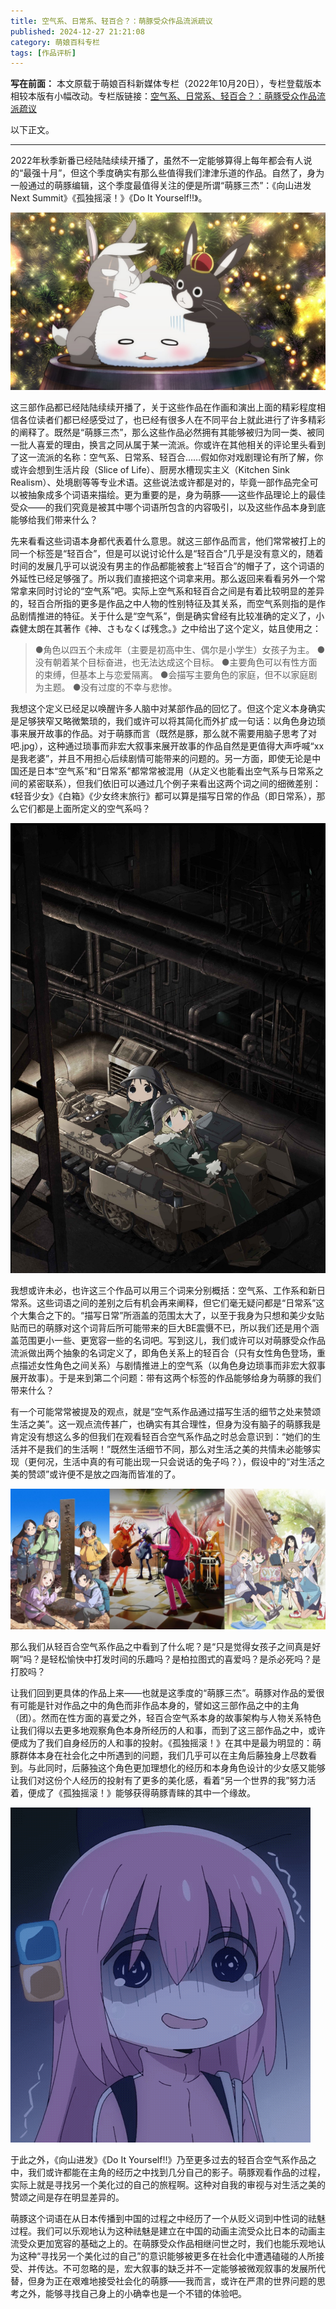 ```yaml
---
title: 空气系、日常系、轻百合？：萌豚受众作品流派疏议
published: 2024-12-27 21:21:08
category: 萌娘百科专栏
tags: [作品评析]
---
```


**写在前面：**
本文原载于萌娘百科新媒体专栏（2022年10月20日），专栏登载版本相较本版有小幅改动。专栏版链接：[空气系、日常系、轻百合？：萌豚受众作品流派疏议](https://www.bilibili.com/read/cv19205617/)

以下正文。

---

2022年秋季新番已经陆陆续续开播了，虽然不一定能够算得上每年都会有人说的“最强十月”，但这个季度确实有那么些值得我们津津乐道的作品。自然了，身为一般通过的萌豚编辑，这个季度最值得关注的便是所谓“萌豚三杰”：《向山进发 Next Summit》《孤独摇滚！》《Do It Yourself!!》。

![](/assets/Nichijou(1).jpg)

这三部作品都已经陆陆续续开播了，关于这些作品在作画和演出上面的精彩程度相信各位读者们都已经感受过了，也已经有很多人在不同平台上就此进行了许多精彩的阐释了。既然是“萌豚三杰”，那么这些作品必然拥有其能够被归为同一类、被同一批人喜爱的理由，换言之同从属于某一流派。你或许在其他相关的评论里头看到了这一流派的名称：空气系、日常系、轻百合……假如你对戏剧理论有所了解，你或许会想到生活片段（Slice of Life）、厨房水槽现实主义（Kitchen Sink Realism）、处境剧等等专业术语。这些说法或许都是对的，毕竟一部作品完全可以被抽象成多个词语来描绘。更为重要的是，身为萌豚——这些作品理论上的最佳受众——的我们究竟是被其中哪个词语所包含的内容吸引，以及这些作品本身到底能够给我们带来什么？

先来看看这些词语本身都代表着什么意思。就这三部作品而言，他们常常被打上的同一个标签是“轻百合”，但是可以说讨论什么是“轻百合”几乎是没有意义的，随着时间的发展几乎可以说没有男主的作品都能被套上“轻百合”的帽子了，这个词语的外延性已经足够强了。所以我们直接把这个词拿来用。那么返回来看看另外一个常常拿来同时讨论的“空气系”吧。实际上空气系和轻百合之间是有着比较明显的差异的，轻百合所指的更多是作品之中人物的性别特征及其关系，而空气系则指的是作品剧情推进的特征。关于什么是“空气系”，倒是确实曾经有比较准确的定义了，小森健太朗在其著作《神、さもなくば残念。》之中给出了这个定义，姑且使用之：

> ●角色以四五个未成年（主要是初高中生、偶尔是小学生）女孩子为主。
> ●没有朝着某个目标奋进，也无法达成这个目标。
> ●主要角色可以有性方面的束缚，但基本上与恋爱隔离。
> ●会描写主要角色的家庭，但不以家庭剧为主题。
> ●没有过度的不幸与悲惨。

我想这个定义已经足以唤醒许多人脑中对某部作品的回忆了。但这个定义本身确实是足够狭窄又略微繁琐的，我们或许可以将其简化而外扩成一句话：以角色身边琐事来展开故事的作品。对于萌豚而言（既然是豚，那么就不需要用脑子思考了对吧.jpg），这种通过琐事而非宏大叙事来展开故事的作品自然是更值得大声呼喊“xx是我老婆”，并且不用担心后续剧情可能带来的问题的。另一方面，即使无论是中国还是日本“空气系”和“日常系”都常常被混用（从定义也能看出空气系与日常系之间的紧密联系），但我们依旧可以通过几个例子来看出这两个词之间的细微差别：《轻音少女》《白箱》《少女终末旅行》都可以算是描写日常的作品（即日常系），那么它们都是上面所定义的空气系吗？

![《少女终末旅行》是空气系吗？](/assets/Nichijou(2).jpg "《少女终末旅行》是空气系吗？")

我想或许未必，也许这三个作品可以用三个词来分别概括：空气系、工作系和新日常系。这些词语之间的差别之后有机会再来阐释，但它们毫无疑问都是“日常系”这个大集合之下的。“描写日常”所涵盖的范围太大了，以至于我身为只想和美少女贴贴而已的萌豚对这个词背后所可能带来的巨大BE震慑不已，所以我们还是用个涵盖范围更小一些、更宽容一些的名词吧。写到这儿，我们或许可以对萌豚受众作品流派做出两个抽象的名词定义了，即角色关系上的轻百合（只有女性角色登场，重点描述女性角色之间关系）与剧情推进上的空气系（以角色身边琐事而非宏大叙事展开故事）。于是来到第二个问题：带有这两个标签的作品能够给身为萌豚的我们带来什么？

有一个可能常常被提及的观点，就是“空气系作品通过描写生活的细节之处来赞颂生活之美”。这一观点流传甚广，也确实有其合理性，但身为没有脑子的萌豚我是肯定没有想这么多的但我们在观看轻百合空气系作品之时总会意识到：“她们的生活并不是我们的生活啊！”既然生活细节不同，那么对生活之美的共情未必能够实现（更何况，生活中真的有可能出现一只会说话的兔子吗？），假设中的“对生活之美的赞颂”或许便不是放之四海而皆准的了。

![一只会说话的兔子真的是我们能够共情的生活之美吗？现实之中看到不会怀疑自己脑子坏了吗？](/assets/Nichijou(3).jpg "一只会说话的兔子真的是我们能够共情的生活之美吗？现实之中看到不会怀疑自己脑子坏了吗？")

那么我们从轻百合空气系作品之中看到了什么呢？是“只是觉得女孩子之间真是好啊”吗？是轻松愉快中打发时间的乐趣吗？是柏拉图式的喜爱吗？是杀必死吗？是打胶吗？

让我们回到更具体的作品上来——也就是这季度的“萌豚三杰”。萌豚对作品的爱很有可能是针对作品之中的角色而非作品本身的，譬如这三部作品之中的主角（团）。然而在性方面的喜爱之外，轻百合空气系本身的故事架构与人物关系特色让我们得以去更多地观察角色本身所经历的人和事，而到了这三部作品之中，或许便成为了我们自身经历的人和事的投射。《孤独摇滚！》在其中是最为明显的：萌豚群体本身在社会化之中所遇到的问题，我们几乎可以在主角后藤独身上尽数看到。与此同时，后藤独这个角色更加理想化的经历和本身角色设计的少女感又能够让我们对这份个人经历的投射有了更多的美化感，看着“另一个世界的我”努力活着，便成了《孤独摇滚！》能够获得萌豚青睐的其中一个缘故。

![活活活活活着真是抱歉…… 表情来源：bangumi@Earendil_C](/assets/Nichijou.gif "活活活活活着真是抱歉…… 表情来源：bangumi@Earendil_C")

于此之外，《向山进发》《Do It Yourself!!》乃至更多过去的轻百合空气系作品之中，我们或许都能在主角的经历之中找到几分自己的影子。萌豚观看作品的过程，实际上就是寻找另一个美化过的自己的旅程啊。这种对自我的审视与对生活之美的赞颂之间是存在明显差异的。

萌豚这个词语在从日本传播到中国的过程之中经历了一个从贬义词到中性词的祛魅过程。我们可以乐观地认为这种祛魅是建立在中国的动画主流受众比日本的动画主流受众更加宽容的基础之上的。在萌豚受众作品相继问世之时，我们也能乐观地认为这种“寻找另一个美化过的自己”的意识能够被更多在社会化中遭遇磕碰的人所接受、并传达。不可忽略的是，宏大叙事的缺乏并不一定能够被微观叙事的发展所代替，但身为正在艰难地接受社会化的萌豚——我而言，或许在严肃的世界问题的思考之外，能够寻找自己身上的小确幸也是一个不错的体验吧。
